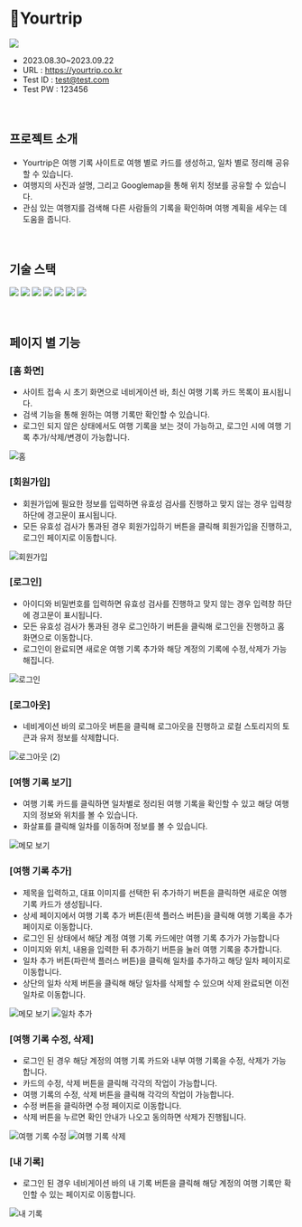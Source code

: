 # :ocean:Yourtrip

<img src=https://github.com/kangbyeonggguk/Yourtrip/assets/152140608/f15a8abd-461c-4743-b18e-1428d90653d9>

- 2023.08.30~2023.09.22
- URL : https://yourtrip.co.kr
- Test ID : test@test.com
- Test PW : 123456
  <br>
  <br>
  <br>
## 프로젝트 소개
- Yourtrip은 여행 기록 사이트로 여행 별로 카드를 생성하고, 일차 별로 정리해 공유할 수 있습니다.
- 여행지의 사진과 설명, 그리고 Googlemap을 통해 위치 정보를 공유할 수 있습니다.
- 관심 있는 여행지를 검색해 다른 사람들의 기록을 확인하며 여행 계획을 세우는 데 도움을 줍니다.
  <br>
  <br>
  <br>
## 기술 스택
  <div>
  <img src="https://img.shields.io/badge/React-61DAFB?style=for-the-badge&logo=React&logoColor=white">
  <img src="https://img.shields.io/badge/Redux-764ABC?style=for-the-badge&logo=Redux&logoColor=white">
  <img src="https://img.shields.io/badge/node.js-339933?style=for-the-badge&logo=node.js&logoColor=white">
  <img src="https://img.shields.io/badge/express-000000?style=for-the-badge&logo=express&logoColor=white">
  <img src="https://img.shields.io/badge/mongodb-47A248?style=for-the-badge&logo=mongodb&logoColor=white">
  <img src="https://img.shields.io/badge/mongoose-880000?style=for-the-badge&logo=mongoose&logoColor=white">
  <img src="https://img.shields.io/badge/amazonec2-FF9900?style=for-the-badge&logo=amazonec2&logoColor=white">
  </div>
  <br>
  <br>

## 페이지 별 기능
### [홈 화면]
- 사이트 접속 시 초기 화면으로 네비게이션 바, 최신 여행 기록 카드 목록이 표시됩니다.
- 검색 기능을 통해 원하는 여행 기록만 확인할 수 있습니다.
- 로그인 되지 않은 상태에서도 여행 기록을 보는 것이 가능하고, 로그인 시에 여행 기록 추가/삭제/변경이 가능합니다.

![홈](https://github.com/kangbyeonggguk/Yourtrip/assets/152140608/5d67d70d-1926-4dee-91f1-fe2a878c360b)
<br>
### [회원가입]
- 회원가입에 필요한 정보를 입력하면 유효성 검사를 진행하고 맞지 않는 경우 입력창 하단에 경고문이 표시됩니다.
- 모든 유효성 검사가 통과된 경우 회원가입하기 버튼을 클릭해 회원가입을 진행하고, 로그인 페이지로 이동합니다.

![회원가입](https://github.com/kangbyeonggguk/Yourtrip/assets/152140608/2dde283b-4a44-4d0c-8f7e-fd049ff37e01)
<br>
### [로그인]
- 아이디와 비밀번호를 입력하면 유효성 검사를 진행하고 맞지 않는 경우 입력창 하단에 경고문이 표시됩니다.
- 모든 유효성 검사가 통과된 경우 로그인하기 버튼을 클릭해 로그인을 진행하고 홈 화면으로 이동합니다.
- 로그인이 완료되면 새로운 여행 기록 추가와 해당 계정의 기록에 수정,삭제가 가능해집니다.
  
![로그인](https://github.com/kangbyeonggguk/Yourtrip/assets/152140608/f7c49d9f-f774-4a32-a2a3-19c6260fa8c4)
<br>
### [로그아웃]
- 네비게이션 바의 로그아웃 버튼을 클릭해 로그아웃을 진행하고 로컬 스토리지의 토큰과 유저 정보를 삭제합니다.

![로그아웃 (2)](https://github.com/kangbyeonggguk/Yourtrip/assets/152140608/4ece9942-db59-46c5-9fae-37a32a7c11e8)
<br>
### [여행 기록 보기]
- 여행 기록 카드를 클릭하면 일차별로 정리된 여행 기록을 확인할 수 있고 해당 여행지의 정보와 위치를 볼 수 있습니다.
- 화살표를 클릭해 일차를 이동하며 정보를 볼 수 있습니다.

![메모 보기](https://github.com/kangbyeonggguk/Yourtrip/assets/152140608/2e8e4a14-aaa9-4b0e-bbdc-5a3587d13757)
<br>
### [여행 기록 추가]
- 제목을 입력하고, 대표 이미지를 선택한 뒤 추가하기 버튼을 클릭하면 새로운 여행 기록 카드가 생성됩니다.
- 상세 페이지에서 여행 기록 추가 버튼(흰색 플러스 버튼)을 클릭해 여행 기록을 추가 페이지로 이동합니다.
- 로그인 된 상태에서 해당 계정 여행 기록 카드에만 여행 기록 추가가 가능합니다
- 이미지와 위치, 내용을 입력한 뒤 추가하기 버튼을 눌러 여행 기록을 추가합니다.
- 일차 추가 버튼(파란색 플러스 버튼)을 클릭해 일차를 추가하고 해당 일차 페이지로 이동합니다.
- 상단의 일차 삭제 버튼을 클릭해 해당 일차를 삭제할 수 있으며 삭제 완료되면 이전 일차로 이동합니다.

![메모 보기](https://github.com/kangbyeonggguk/Yourtrip/assets/152140608/2e8e4a14-aaa9-4b0e-bbdc-5a3587d13757)
![일차 추가](https://github.com/kangbyeonggguk/Yourtrip/assets/152140608/9eb0dae6-d59d-493d-96be-9a710b37cc39)
<br>
### [여행 기록 수정, 삭제]
- 로그인 된 경우 해당 계정의 여행 기록 카드와 내부 여행 기록을 수정, 삭제가 가능합니다.
- 카드의 수정, 삭제 버튼을 클릭해 각각의 작업이 가능합니다.
- 여행 기록의 수정, 삭제 버튼을 클릭해 각각의 작업이 가능합니다.
- 수정 버튼을 클릭하면 수정 페이지로 이동합니다.
- 삭제 버튼을 누르면 확인 안내가 나오고 동의하면 삭제가 진행됩니다.

![여행 기록 수정](https://github.com/kangbyeonggguk/Yourtrip/assets/152140608/6542dbcd-b2b3-49ad-ba73-86731d7ea11a)
![여행 기록 삭제](https://github.com/kangbyeonggguk/Yourtrip/assets/152140608/6bb8d783-b5de-4c6b-9886-e8e00131e2b3)
<br>
### [내 기록]
- 로그인 된 경우 네비게이션 바의 내 기록 버튼을 클릭해 해당 계정의 여행 기록만 확인할 수 있는 페이지로 이동합니다.

![내 기록](https://github.com/kangbyeonggguk/Yourtrip/assets/152140608/d1c29106-4ae1-4527-a6d3-a96272bf46b3)
<br>
